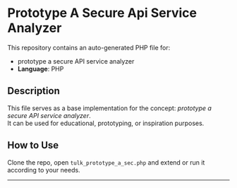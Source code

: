 # Prototype A Secure Api Service Analyzer

This repository contains an auto-generated PHP file for:

- prototype a secure API service analyzer
- **Language**: PHP

## Description

This file serves as a base implementation for the concept: *prototype a secure API service analyzer*.  
It can be used for educational, prototyping, or inspiration purposes.

## How to Use

Clone the repo, open `tulk_prototype_a_sec.php` and extend or run it according to your needs.

---


